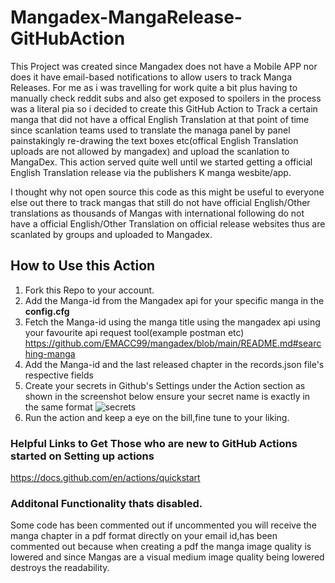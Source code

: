 # Mangadex-MangaRelease-GitHubAction

This Project was created since Mangadex does not have a Mobile APP nor does it have email-based notifications to allow users to track Manga Releases. For me as i was travelling for work quite a bit plus having to manually check reddit subs and also get exposed to spoilers in the process was a literal pia so i decided to create this GitHub Action to Track a certain manga that did not have a offical English Translation at that point of time since scanlation teams used to translate the managa panel by panel painstakingly re-drawing the text boxes etc(offical English Translation uploads are not allowed by mangadex) and upload the scanlation to MangaDex. This action served quite well until we started getting a official English Translation release via the publishers K manga wesbite/app. 

I thought why not open source this code as this might be useful to everyone else out there to track mangas that still do not have official English/Other translations as thousands of Mangas with international following do not have a official English/Other Translation on official release websites thus are scanlated by groups and uploaded to Mangadex. 

## How to Use this Action 
1. Fork this Repo to your account.
2. Add the Manga-id from the Mangadex api for your specific manga in the **config.cfg**
3. Fetch the Manga-id using the manga title using the mangadex api using your favourite api request tool(example postman etc)
https://github.com/EMACC99/mangadex/blob/main/README.md#searching-manga
4. Add the Manga-id and the last released chapter in the records.json file's respective fields
5. Create your secrets in Github's Settings under the Action section as shown in the screenshot below ensure your secret name is exactly in the same format
![secrets](https://github.com/manasmgkar/Mangadex-MangaRelease-GithubAction/assets/76769697/5df3b062-b994-49f5-8422-229266cae6f2)
5. Run the action and keep a eye on the bill,fine tune to your liking.

### Helpful Links to Get Those who are new to GitHub Actions started on Setting up actions
https://docs.github.com/en/actions/quickstart 

### Additonal Functionality thats disabled.
Some code has been commented out if uncommented you will receive the manga chapter in a pdf format directly on your email id,has been commented out because when creating a pdf the manga image quality is lowered and since Mangas are a visual medium image quality being lowered destroys the readability.
